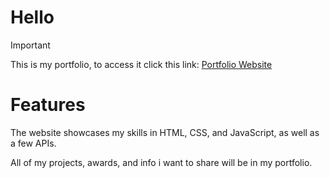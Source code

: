 # Hello

> [!IMPORTANT]
> This is my portfolio, to access it click this link: 
> [Portfolio Website](https://nalabportfolio.netlify.app)

# Features
<p>The website showcases my skills in HTML, CSS, and JavaScript, as well as a few APIs.</p>
<p>All of my projects, awards, and info i want to share will be in my portfolio.</p>
